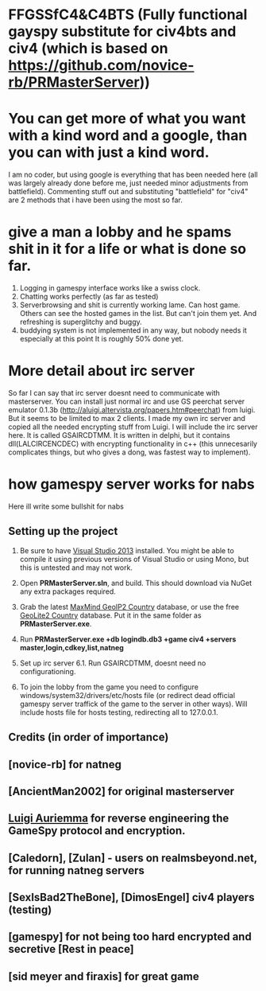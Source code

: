 FFGSSfC4&C4BTS (Fully functional gayspy substitute for civ4bts and civ4 (which is based on https://github.com/novice-rb/PRMasterServer))
==============================================


You can get more of what you want with a kind word and a google, than you can with just a kind word.
=================
I am no coder, but using google is everything that has been needed here (all was largely already done before me, just needed minor adjustments from battlefield). Commenting stuff out and substituting "battlefield" for "civ4" are 2 methods that i have been using the most so far.


give a man a lobby and he spams shit in it for a life or what is done so far.
====================================================
1. Logging in gamespy interface works like a swiss clock.
2. Chatting works perfectly (as far as tested) 
3. Serverbrowsing and shit is currently working lame. Can host game. Others can see the hosted games in the list. But can't join them yet. And refreshing is superglitchy and buggy.
4. buddying system is not implemented in any way, but nobody needs it especially at this point
It is roughly 50% done yet.


More detail about irc server
============================
So far I can say that irc server doesnt need to communicate with masterserver. You can install just normal irc and use GS peerchat server emulator 0.1.3b (http://aluigi.altervista.org/papers.htm#peerchat) from luigi. But it seems to be limited to max 2 clients. I made my own irc server and copied all the needed encrypting stuff from Luigi. I will include the irc server here. It is called GSAIRCDTMM. It is written in delphi, but it contains dll(LALCIRCENCDEC) with encrypting functionality in c++ (this unnecesarily complicates things, but who gives a dong, was fastest way to implement).


how gamespy server works for nabs
============================
Here ill write some bullshit for nabs


Setting up the project
---------------------
1. Be sure to have [Visual Studio 2013](http://www.microsoft.com/en-us/download/details.aspx?id=40787) installed.  You might be able to compile it using previous versions of Visual Studio or using Mono, but this is untested and may not work.

2. Open **PRMasterServer.sln**, and build. This should download via NuGet any extra packages required.

3. Grab the latest [MaxMind GeoIP2 Country](https://www.maxmind.com/en/country) database, or use the free [GeoLite2 Country](http://dev.maxmind.com/geoip/geoip2/geolite2/) database. Put it in the same folder as **PRMasterServer.exe**.

5. Run **PRMasterServer.exe +db logindb.db3 +game civ4 +servers master,login,cdkey,list,natneg**

6. Set up irc server
6.1. Run GSAIRCDTMM, doesnt need no configurationing.

7. To join the lobby from the game you need to configure windows/system32/drivers/etc/hosts file (or redirect dead official gamespy server traffick of the game to the server in other ways). Will include hosts file for hosts testing, redirecting all to 127.0.0.1.


Credits (in order of importance)
---------------------

[novice-rb] for natneg
--
[AncientMan2002] for original masterserver
--
[Luigi Auriemma](http://aluigi.org) for reverse engineering the GameSpy protocol and encryption.
--
[Caledorn], [Zulan] - users on realmsbeyond.net, for running natneg servers
--
[SexIsBad2TheBone], [DimosEngel] civ4 players (testing)
--
[gamespy] for not being too hard encrypted and secretive [Rest in peace]
--
[sid meyer and firaxis] for great game
--
